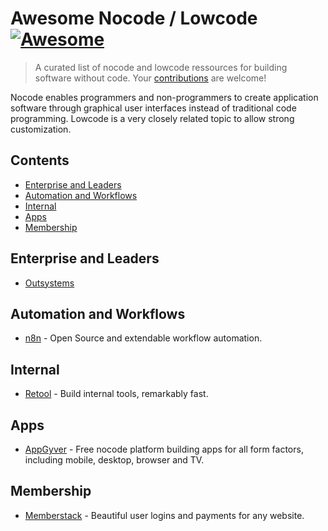 # Awesome Nocode / Lowcode [![Awesome](https://awesome.re/badge.svg)](https://awesome.re)

> A curated list of nocode and lowcode ressources for building software without code.
> Your [contributions](https://github.com/valentin-vogel/awesome-nocode-lowcode/blob/main/contributing.md) are welcome!

Nocode enables programmers and non-programmers to create application software through graphical user interfaces instead of traditional code programming. Lowcode is a very closely related topic to allow strong customization.

## Contents

- [Enterprise and Leaders](#enterprise-and-leaders)
- [Automation and Workflows](#automation-and-workflows)
- [Internal](#internal)
- [Apps](#apps)
- [Membership](#membership)

## Enterprise and Leaders

- [Outsystems](https://www.outsystems.com/)

## Automation and Workflows

- [n8n](https://n8n.io/) - Open Source and extendable workflow automation.

## Internal

- [Retool](https://retool.com/) - Build internal tools, remarkably fast.

## Apps

- [AppGyver](https://www.appgyver.com/) - Free nocode platform building apps for all form factors, including mobile, desktop, browser and TV.

## Membership

- [Memberstack](https://www.memberstack.com/) - Beautiful user logins and payments for any website.
